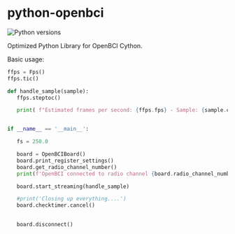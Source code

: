 # python-openbci

![Python versions](https://img.shields.io/pypi/pyversions/icon_font_to_png.svg)

Optimized Python Library for OpenBCI Cython.

Basic usage:

```python
ffps = Fps()
ffps.tic()

def handle_sample(sample):
   ffps.steptoc()

   print( f"Estimated frames per second: {ffps.fps} - Sample: {sample.channel_data[0]} ")


if __name__ == '__main__':

   fs = 250.0

   board = OpenBCIBoard()
   board.print_register_settings()
   board.get_radio_channel_number()
   print(f'OpenBCI connected to radio channel {board.radio_channel_number}')

   board.start_streaming(handle_sample)

   #print('Closing up everything....')
   board.checktimer.cancel()

   
   board.disconnect()
```
